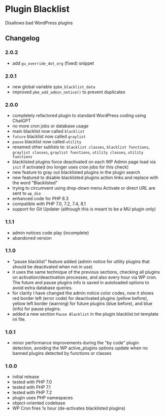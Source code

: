 # Plugin Blacklist

Disallows bad WordPress plugins

## Changelog

### 2.0.2
- add `gu_override_dot_org` (fixed) snippet

### 2.0.1
- new global variable `$pbm_blacklist_data`
- improved `pbm_add_admin_notice()` to prevent duplicates

### 2.0.0
- completely refactored plugin to standard WordPress coding using ChatGPT
- no more cron jobs or database usage
- main blacklist now called `blacklist`
- `future` blacklist now called `graylist`
- `pause` blacklist now called `utility`
- renamed other sublists to: `blacklist classes`, `blacklist functions`, `graylist classes`, `graylist functions`, `utility classes`, `utility functions`
- blacklisted plugins force deactivated on each WP Admin page load via `init` if activated (no longer uses cron jobs for this check)
- new feature to gray out blacklisted plugins in the plugin search
- new featured to disable blacklisted plugins action links and replace with the word "Blacklisted"
- trying to circumvent using drop-down menu Activate or direct URL are sent to `wp_die`
- enhanced code for PHP 8.3
- compatible with PHP 7.0, 7.2, 7.4, 8.1
- support for Git Updater (although this is meant to be a MU plugin only)

### 1.1.1
- admin notices code play (incomplete)
- abandoned version

### 1.1.0
- "pause blacklist" feature added (admin notice for utility plugins that should be deactivated when not in use)
- it uses the same technique of the previous sections, checking all plugins on activation/deactivation processes, and also every hour via WP cron. The future and pause plugins info is saved in autoloaded options to avoid extra database queries.
- for clarity I have changed the admin notice color codes, now it shows red border left (error code) for deactivated plugins (yellow before), yellow left border (warning) for future plugins (blue before), and blue (info) for pause plugins.
- added a new section `Pause Blacklist` in the plugin blacklist.txt template ini file.

### 1.0.1
- minor performance improvements during the "by code" plugin detection, avoiding the WP active_plugins options update when no banned plugins detected by functions or classes

### 1.0.0
- initial release
- tested with PHP 7.0
- tested with PHP 7.1
- tested with PHP 7.2
- plugin uses PHP namespaces
- object-oriented codebase
- WP Cron fires 1x hour (de-activates blacklisted plugins)
